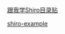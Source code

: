 [跟我学Shiro目录贴](http://jinnianshilongnian.iteye.com/blog/2018398)

[shiro-example](https://github.com/zhangkaitao/shiro-example)

